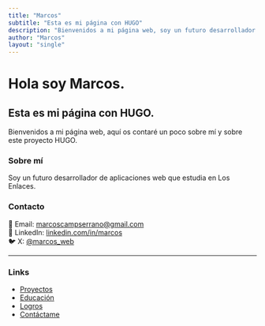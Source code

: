 ```yaml
---
title: "Marcos"
subtitle: "Esta es mi página con HUGO"
description: "Bienvenidos a mi página web, soy un futuro desarrollador de aplicaciones web estudiante de Los Enlaces."
author: "Marcos"
layout: "single"
---
```


# Hola soy Marcos.  
## Esta es mi página con HUGO.

Bienvenidos a mi página web, aquí os contaré un poco sobre mí y sobre este proyecto HUGO.

### Sobre mí
Soy un futuro desarrollador de aplicaciones web que estudia en Los Enlaces.

### Contacto
📧 Email: [marcoscampserrano@gmail.com](mailto:marcoscampserrano@gmail.com)  
💼 LinkedIn: [linkedin.com/in/marcos](https://linkedin.com/in/marcos)  
🐦 X: [@marcos_web](https://X.com/marcos_web)

---

### Links
- [Proyectos](#)
- [Educación](#)
- [Logros](#)
- [Contáctame](#)
